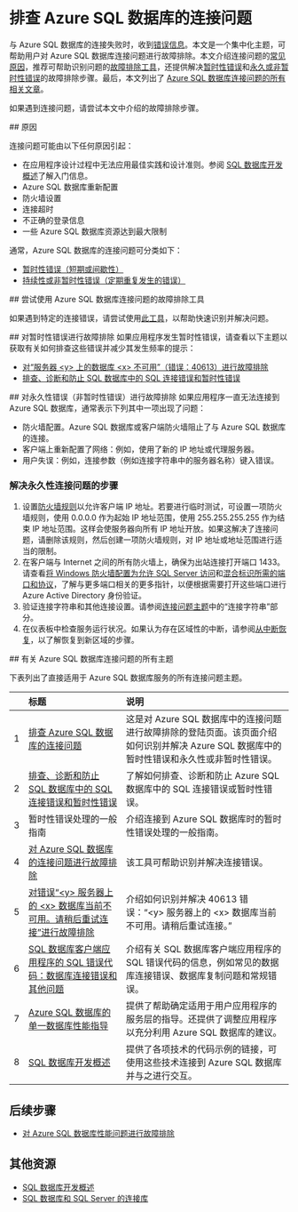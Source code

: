 <properties
    pageTitle="排查 Azure SQL 数据库的常见连接问题"
    description="识别和解决 Azure SQL 数据库常见连接错误的步骤。"
    services="sql-database"
    documentationcenter=""
    author="dalechen"
    manager="cshepard"
    editor="" />
<tags
    ms.assetid="ac463d1c-aec8-443d-b66e-fa5eadcccfa8"
    ms.service="sql-database"
    ms.custom="troubleshoot"
    ms.workload="data-management"
    ms.tgt_pltfrm="na"
    ms.devlang="na"
    ms.topic="article"
    ms.date="01/20/2017"
    wacn.date="03/24/2017"
    ms.author="daleche" />

# 排查 Azure SQL 数据库的连接问题

与 Azure SQL 数据库的连接失败时，收到[错误信息](/documentation/articles/sql-database-develop-error-messages/)。本文是一个集中化主题，可帮助用户对 Azure SQL 数据库连接问题进行故障排除。本文介绍连接问题的[常见原因](#cause)，推荐可帮助识别问题的[故障排除工具](#try-the-troubleshooter-for-azure-sql-database-connectivity-issues)，还提供解决[暂时性错误](#troubleshoot-transient-errors)和[永久或非暂时性错误](#troubleshoot-the-persistent-errors)的故障排除步骤。最后，本文列出了 [Azure SQL 数据库连接问题的所有相关文章](#all-topics-for-azure-sql-database-connection-problems)。

如果遇到连接问题，请尝试本文中介绍的故障排除步骤。

##<a name="cause"></a> 原因

连接问题可能由以下任何原因引起：

- 在应用程序设计过程中无法应用最佳实践和设计准则。参阅 [SQL 数据库开发概述](/documentation/articles/sql-database-develop-overview/)了解入门信息。
- Azure SQL 数据库重新配置
- 防火墙设置
- 连接超时
- 不正确的登录信息
- 一些 Azure SQL 数据库资源达到最大限制

通常，Azure SQL 数据库的连接问题可分类如下：

- [暂时性错误（短期或间歇性）](#troubleshoot-transient-errors)
- [持续性或非暂时性错误（定期重复发生的错误）](#troubleshoot-the-persistent-errors)

##<a id="try-the-troubleshooter-for-azure-sql-database-connectivity-issues"></a> 尝试使用 Azure SQL 数据库连接问题的故障排除工具

如果遇到特定的连接错误，请尝试使用[此工具](https://support.microsoft.com/help/10085/troubleshooting-connectivity-issues-with-microsoft-azure-sql-database)，以帮助快速识别并解决问题。

##<a id="troubleshoot-transient-errors"></a> 对暂时性错误进行故障排除
如果应用程序发生暂时性错误，请查看以下主题以获取有关如何排查这些错误并减少其发生频率的提示：

- [对“服务器 &lt;y&gt; 上的数据库 &lt;x&gt; 不可用”（错误：40613）进行故障排除](/documentation/articles/sql-database-troubleshoot-connection/)
- [排查、诊断和防止 SQL 数据库中的 SQL 连接错误和暂时性错误](/documentation/articles/sql-database-connectivity-issues/)

<a id="troubleshoot-the-persistent-errors" name="troubleshoot-the-persistent-errors"></a>

##<a id="troubleshoot-the-persistent-errors"></a> 对永久性错误（非暂时性错误）进行故障排除
如果应用程序一直无法连接到 Azure SQL 数据库，通常表示下列其中一项出现了问题：

* 防火墙配置。Azure SQL 数据库或客户端防火墙阻止了与 Azure SQL 数据库的连接。
* 客户端上重新配置了网络：例如，使用了新的 IP 地址或代理服务器。
* 用户失误：例如，连接参数（例如连接字符串中的服务器名称）键入错误。

### 解决永久性连接问题的步骤
1. 	设置[防火墙规则](/documentation/articles/sql-database-configure-firewall-settings/)以允许客户端 IP 地址。若要进行临时测试，可设置一项防火墙规则，使用 0.0.0.0 作为起始 IP 地址范围，使用 255.255.255.255 作为结束 IP 地址范围。这样会使服务器向所有 IP 地址开放。如果这解决了连接问题，请删除该规则，然后创建一项防火墙规则，对 IP 地址或地址范围进行适当的限制。
2. 	在客户端与 Internet 之间的所有防火墙上，确保为出站连接打开端口 1433。请查看[将 Windows 防火墙配置为允许 SQL Server 访问](https://msdn.microsoft.com/zh-cn/library/cc646023.aspx)和[混合标识所需的端口和协议](/documentation/articles/active-directory-aadconnect-ports/)，了解与更多端口相关的更多指针，以便根据需要打开这些端口进行 Azure Active Directory 身份验证。
3.	验证连接字符串和其他连接设置。请参阅[连接问题主题](/documentation/articles/sql-database-connectivity-issues/#connections-to-azure-sql-database)中的“连接字符串”部分。
4.	在仪表板中检查服务运行状况。如果认为存在区域性的中断，请参阅[从中断恢复](/documentation/articles/sql-database-disaster-recovery/)，以了解恢复到新区域的步骤。


##<a id="all-topics-for-azure-sql-database-connection-problems"></a> 有关 Azure SQL 数据库连接问题的所有主题

下表列出了直接适用于 Azure SQL 数据库服务的所有连接问题主题。


| &nbsp; | 标题 | 说明 |
| ---:|:--- |:--- |
| 1 | [排查 Azure SQL 数据库的连接问题](/documentation/articles/sql-database-troubleshoot-common-connection-issues/) | 这是对 Azure SQL 数据库中的连接问题进行故障排除的登陆页面。该页面介绍如何识别并解决 Azure SQL 数据库中的暂时性错误和永久性或非暂时性错误。 |
| 2 | [排查、诊断和防止 SQL 数据库中的 SQL 连接错误和暂时性错误](/documentation/articles/sql-database-connectivity-issues/) | 了解如何排查、诊断和防止 Azure SQL 数据库中的 SQL 连接错误或暂时性错误。 |
| 3 | 暂时性错误处理的一般指南 | 介绍连接到 Azure SQL 数据库时的暂时性错误处理的一般指南。 |
| 4 | [对 Azure SQL 数据库的连接问题进行故障排除](https://support.microsoft.com/help/10085/troubleshooting-connectivity-issues-with-microsoft-azure-sql-database) | 该工具可帮助识别并解决连接错误。 |
| 5 | [对错误“&lt;y&gt; 服务器上的 &lt;x&gt; 数据库当前不可用。请稍后重试连接”进行故障排除](/documentation/articles/sql-database-troubleshoot-connection/) | 介绍如何识别并解决 40613 错误：“&lt;y&gt; 服务器上的 &lt;x&gt; 数据库当前不可用。请稍后重试连接。” |
| 6 | [SQL 数据库客户端应用程序的 SQL 错误代码：数据库连接错误和其他问题](/documentation/articles/sql-database-develop-error-messages/) | 介绍有关 SQL 数据库客户端应用程序的 SQL 错误代码的信息，例如常见的数据库连接错误、数据库复制问题和常规错误。 |
| 7 | [Azure SQL 数据库的单一数据库性能指导](/documentation/articles/sql-database-performance-guidance/) | 提供了帮助确定适用于用户应用程序的服务层的指导。还提供了调整应用程序以充分利用 Azure SQL 数据库的建议。 |
| 8 | [SQL 数据库开发概述](/documentation/articles/sql-database-develop-overview/) | 提供了各项技术的代码示例的链接，可使用这些技术连接到 Azure SQL 数据库并与之进行交互。 |

## 后续步骤

* [对 Azure SQL 数据库性能问题进行故障排除](/documentation/articles/sql-database-troubleshoot-performance/)



## 其他资源

- [SQL 数据库开发概述](/documentation/articles/sql-database-develop-overview/)
- [SQL 数据库和 SQL Server 的连接库](/documentation/articles/sql-database-libraries/)

<!---HONumber=Mooncake_0320_2017-->
<!--Update_Description: link references clean-->